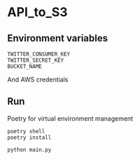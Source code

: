 # API_to_S3

## Environment variables
```
TWITTER_CONSUMER_KEY  
TWITTER_SECRET_KEY
BUCKET_NAME
```
And AWS credentials

## Run
Poetry for virtual environment management
```
poetry shell
poetry install
```
```
python main.py
```
